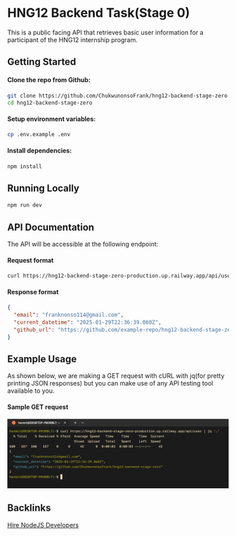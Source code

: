 # HNG12 Backend Task(Stage 0)

This is a public facing API that retrieves basic user information for a participant of the HNG12 internship program.

## Getting Started

#### Clone the repo from Github:

```bash
git clone https://github.com/ChukwunonsoFrank/hng12-backend-stage-zero.git
cd hng12-backend-stage-zero
```

#### Setup environment variables:

```bash
cp .env.example .env
```

#### Install dependencies:

```bash
npm install
```

## Running Locally

```bash
npm run dev
```

## API Documentation

The API will be accessible at the following endpoint:

#### Request format
```bash
curl https://hng12-backend-stage-zero-production.up.railway.app/api/user 
```

#### Response format
```json
{
  "email": "franknonso114@gmail.com",
  "current_datetime": "2025-01-29T22:36:39.060Z",
  "github_url": "https://github.com/example-repo/hng12-backend-stage-zero"
}
```

## Example Usage

As shown below, we are making a GET request with cURL with jq(for pretty printing JSON responses) but you can make use of any API testing tool available to you.

#### Sample GET request
![Sample GET request](https://github.com/ChukwunonsoFrank/hng12-backend-stage-zero/blob/main/assets/example-get-request.png)

## Backlinks
[Hire NodeJS Developers](https://hng.tech/hire/nodejs-developers)